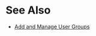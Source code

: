 # See Also

* [Add and Manage User Groups](../../../platform/4_Role-Based-Access-Control/4-add-user-groups.md)

